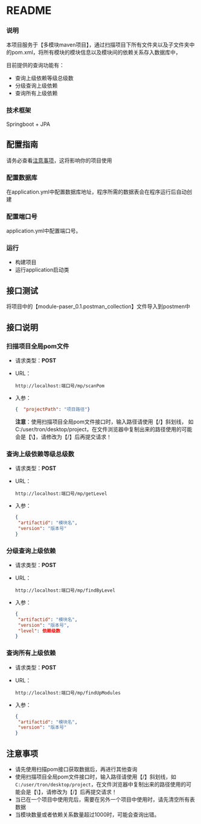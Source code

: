 # README

### 说明

本项目服务于【多模块maven项目】，通过扫描项目下所有文件夹以及子文件夹中的pom.xml，将所有模块的模块信息以及模块间的依赖关系存入数据库中，

目前提供的查询功能有：

- 查询上级依赖等级总级数
- 分级查询上级依赖
- 查询所有上级依赖



### 技术框架

Springboot + JPA



## 配置指南

请务必查看[注意事项](#注意事项)，这将影响你的项目使用



### 配置数据库

在application.yml中配置数据库地址，程序所需的数据表会在程序运行后自动创建



### 配置端口号

application.yml中配置端口号。



### 运行

- 构建项目
- 运行application启动类





## 接口测试

将项目中的【module-paser_0.1.postman_collection】文件导入到postmen中





## 接口说明

### 扫描项目全局pom文件

- 请求类型：**POST**

- URL：

  ```http
  http://localhost:端口号/mp/scanPom
  ```

- 入参：

  ```json
  {  "projectPath": "项目路径"}
  ```
  **注意**：使用扫描项目全局pom文件接口时，输入路径请使用【/】斜划线，
  如C:/user/tron/desktop/project，在文件浏览器中复制出来的路径使用的可能会是【\】，请修改为【/】后再提交请求！



### 查询上级依赖等级总级数

- 请求类型：**POST**

- URL：

  ```http
  http://localhost:端口号/mp/getLevel
  ```

- 入参：

  ```json
  {
   "artifactid": "模块名",
   "version": "版本号"
  }
  ```

  



### 分级查询上级依赖

- 请求类型：**POST**

- URL：

  ```http
  http://localhost:端口号/mp/findByLevel
  ```

- 入参：

  ```json
  {
   "artifactid": "模块名",
   "version": "版本号", 
   "level": 依赖级数
  }
  ```

  



### 查询所有上级依赖

- 请求类型：**POST**

- URL：

  ```http
  http://localhost:端口号/mp/findUpModules
  ```

- 入参：

  ```json
  {
   "artifactid": "模块名",
   "version": "版本号"
  }
  ```



## 注意事项

- 请先使用扫描pom接口获取数据后，再进行其他查询
- 使用扫描项目全局pom文件接口时，输入路径请使用【/】斜划线，如`C:/user/tron/desktop/project`，在文件浏览器中复制出来的路径使用的可能会是【\】，请修改为【/】后再提交请求！
- 当已在一个项目中使用完后，需要在另外一个项目中使用时，请先清空所有表数据
- 当模块数量或者依赖关系数量超过1000时，可能会查询出错。

